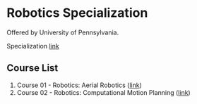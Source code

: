 # Robotics Specialization
Offered by University of Pennsylvania.

Specialization [link](https://www.coursera.org/specializations/robotics)

## Course List
1. Course 01 - Robotics: Aerial Robotics ([link](./C01%20-%20Aerial%20Robotics))
2. Course 02 - Robotics: Computational Motion Planning ([link](./C02%20-%20Computational%20Motion%20Planning))
